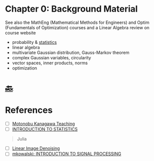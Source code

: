 # Chapter 0: Background Material

See also the MathEng (Mathematical Methods for Engineers) and Optim (Fundamentals of Optimization) courses and a
Linear Algebra review on course website

- probability & [statistics](statistics.ipynb)
- linear algebra
- multivariate Gaussian distribution, Gauss-Markov theorem
- complex Gaussian variables, circularity
- vector spaces, inner products, norms
- optimization

# [:back:](../#round_pushpin-statistical-signal-processing-learning-and-processing)

# References

- [ ] [Motonobu Kanagawa Teaching](https://sites.google.com/site/motonobukanagawa/teaching)
- [ ] [INTRODUCTION TO STATISTICS](https://www.eurecom.fr/en/course/introstat-2024spring)

> Julia

- [ ] [Linear Image Denoising](https://nbviewer.org/github/gpeyre/numerical-tours/blob/master/julia/denoisingsimp_2b_linear_image.ipynb)
- [ ] [mkowalski: INTRODUCTION TO SIGNAL PROCESSING](http://hebergement.universite-paris-saclay.fr/mkowalski/SigPro/)
